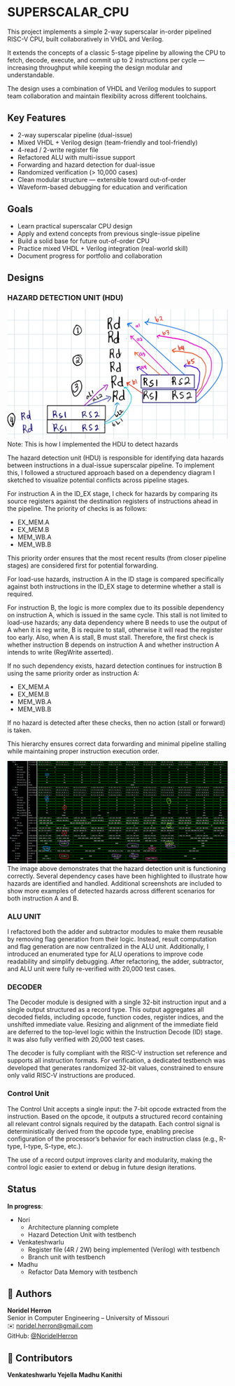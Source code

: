 # SUPERSCALAR_CPU
This project implements a simple 2-way superscalar in-order pipelined RISC-V CPU, built collaboratively in VHDL and Verilog.

It extends the concepts of a classic 5-stage pipeline by allowing the CPU to fetch, decode, execute, and commit up to 2 instructions per cycle — increasing throughput while keeping the design modular and understandable.

The design uses a combination of VHDL and Verilog modules to support team collaboration and maintain flexibility across different toolchains.

## Key Features
- 2-way superscalar pipeline (dual-issue)
- Mixed VHDL + Verilog design (team-friendly and tool-friendly)
- 4-read / 2-write register file
- Refactored ALU with multi-issue support
- Forwarding and hazard detection for dual-issue
- Randomized verification (> 10,000 cases)
- Clean modular structure — extensible toward out-of-order
- Waveform-based debugging for education and verification

## Goals
- Learn practical superscalar CPU design
- Apply and extend concepts from previous single-issue pipeline
- Build a solid base for future out-of-order CPU
- Practice mixed VHDL + Verilog integration (real-world skill)
- Document progress for portfolio and collaboration

## Designs
### HAZARD DETECTION UNIT (HDU)
![Hazard diagram](images/Hazard_Guide.jpg)
Note: This is how I implemented the HDU to detect hazards

The hazard detection unit (HDU) is responsible for identifying data hazards between instructions in a dual-issue superscalar pipeline. To implement this, I followed a structured approach based on a dependency diagram I sketched to visualize potential conflicts across pipeline stages.

For instruction A in the ID_EX stage, I check for hazards by comparing its source registers against the destination registers of instructions ahead in the pipeline. The priority of checks is as follows:
- EX_MEM.A
- EX_MEM.B
- MEM_WB.A
- MEM_WB.B

This priority order ensures that the most recent results (from closer pipeline stages) are considered first for potential forwarding.

For load-use hazards, instruction A in the ID stage is compared specifically against both instructions in the ID_EX stage to determine whether a stall is required.

For instruction B, the logic is more complex due to its possible dependency on instruction A, which is issued in the same cycle. This stall is not limited to load-use hazards; any data dependency where B needs to use the output of A when it is reg write, B is require to stall, otherwise it will read the register too early. Also, when A is stall, B must stall. Therefore, the first check is whether instruction B depends on instruction A and whether instruction A intends to write (RegWrite asserted).

If no such dependency exists, hazard detection continues for instruction B using the same priority order as instruction A:
- EX_MEM.A
- EX_MEM.B
- MEM_WB.A
- MEM_WB.B

If no hazard is detected after these checks, then no action (stall or forward) is taken.

This hierarchy ensures correct data forwarding and minimal pipeline stalling while maintaining proper instruction execution order.

![Hazard diagram](images/HDU.png)
The image above demonstrates that the hazard detection unit is functioning correctly. Several dependency cases have been highlighted to illustrate how hazards are identified and handled. Additional screenshots are included to show more examples of detected hazards across different scenarios for both instruction A and B.

### ALU UNIT
I refactored both the adder and subtractor modules to make them reusable by removing flag generation from their logic. Instead, result computation and flag generation are now centralized in the ALU unit. Additionally, I introduced an enumerated type for ALU operations to improve code readability and simplify debugging. After refactoring, the adder, subtractor, and ALU unit were fully re-verified with 20,000 test cases.

### DECODER
The Decoder module is designed with a single 32-bit instruction input and a single output structured as a record type. This output aggregates all decoded fields, including opcode, function codes, register indices, and the unshifted immediate value. Resizing and alignment of the immediate field are deferred to the top-level logic within the Instruction Decode (ID) stage. It was also fully verified with 20,000 test cases.

The decoder is fully compliant with the RISC-V instruction set reference and supports all instruction formats. For verification, a dedicated testbench was developed that generates randomized 32-bit values, constrained to ensure only valid RISC-V instructions are produced.

### Control Unit
The Control Unit accepts a single input: the 7-bit opcode extracted from the instruction. Based on the opcode, it outputs a structured record containing all relevant control signals required by the datapath. Each control signal is deterministically derived from the opcode type, enabling precise configuration of the processor’s behavior for each instruction class (e.g., R-type, I-type, S-type, etc.).

The use of a record output improves clarity and modularity, making the control logic easier to extend or debug in future design iterations.

## Status
**In progress**:
- Nori
    - Architecture planning complete
    - Hazard Detection Unit with testbench
- Venkateshwarlu
    - Register file (4R / 2W) being implemented (Verilog) with testbench
    - Branch unit with testbench
- Madhu
    - Refactor Data Memory with testbench


## 👤 Authors
**Noridel Herron**  
Senior in Computer Engineering – University of Missouri  
✉️ noridel.herron@gmail.com  
GitHub: [@NoridelHerron](https://github.com/NoridelHerron)

## 👤 Contributors
**Venkateshwarlu Yejella**
**Madhu Kanithi**




